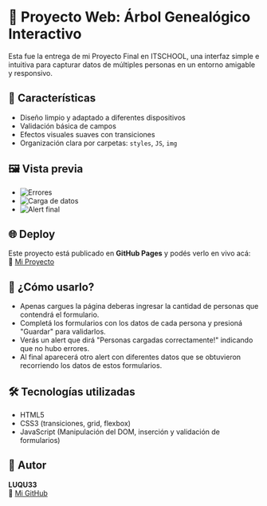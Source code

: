 # 🧾 Proyecto Web: Árbol Genealógico Interactivo

Esta fue la entrega de mi Proyecto Final en ITSCHOOL, una interfaz simple e intuitiva para capturar datos de múltiples personas en un entorno amigable y responsivo.

## 🚀 Características
- Diseño limpio y adaptado a diferentes dispositivos
- Validación básica de campos
- Efectos visuales suaves con transiciones
- Organización clara por carpetas: `styles`, `JS`, `img`

## 🖼️ Vista previa
- ![Errores](https://github.com/user-attachments/assets/a9fd620d-3add-4c7c-862c-41ee0dfc7b9c)
- ![Carga de datos](https://github.com/user-attachments/assets/3c105cba-afcb-4d09-970d-544400f80ac3)
- ![Alert final](https://github.com/user-attachments/assets/ddf1ed80-ce1d-4ae1-a408-2e32dda34191)

## 🌐 Deploy
Este proyecto está publicado en **GitHub Pages** y podés verlo en vivo acá:  
🔗 [Mi Proyecto](https://luqu33.github.io/Arbol-Genealogico---ITSCHOOL/)

## 🧪 ¿Cómo usarlo?
- Apenas cargues la página deberas ingresar la cantidad de personas que contendrá el formulario.
- Completá los formularios con los datos de cada persona y presioná "Guardar" para validarlos.
- Verás un alert que dirá "Personas cargadas correctamente!" indicando que no hubo errores.
- Al final aparecerá otro alert con diferentes datos que se obtuvieron recorriendo los datos de estos formularios.

## 🛠️ Tecnologías utilizadas
- HTML5
- CSS3 (transiciones, grid, flexbox)
- JavaScript (Manipulación del DOM, inserción y validación de formularios)

## 📌 Autor
**LUQU33**  
🔗 [Mi GitHub](https://github.com/LUQU33)
